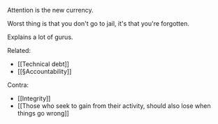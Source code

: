 Attention is the new currency.

Worst thing is that you don't go to jail, it's that you're forgotten.

Explains a lot of gurus.

Related:
- [[Technical debt]]
- [[§Accountability]]

Contra: 
- [[Integrity]]
- [[Those who seek to gain from their activity, should also lose when things go wrong]]